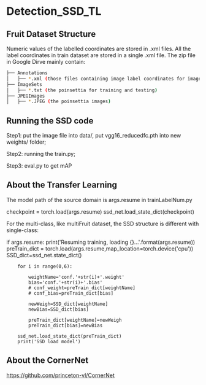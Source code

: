 # Detection_SSD_TL


## Fruit Dataset Structure

Numeric values of the labelled coordinates are stored in .xml files. All the label coordinates in train dataset are stored in a single .xml file. The zip file in Google Dirve mainly contain:

```bash
├── Annotations
│   ├── *.xml (those files containing image label coordinates for images )
├── ImageSets
│   ├── *.txt (the poinsettia for training and testing)
├── JPEGImages
│   ├── *.JPEG (the poinsettia images)
```
## Running the SSD code
Step1: put the image file into data/, put vgg16_reducedfc.pth into new weights/ folder;

Step2: running the train.py;

Step3: eval.py to get mAP

## About the Transfer Learning
The model path of the source domain is args.resume in trainLabelNum.py

checkpoint = torch.load(args.resume)
ssd_net.load_state_dict(checkpoint)

For the multi-class, like multiFruit dataset, the SSD structure is different with single-class:

if args.resume:
        print('Resuming training, loading {}...'.format(args.resume))
        preTrain_dict = torch.load(args.resume,map_location=torch.device('cpu'))
        SSD_dict=ssd_net.state_dict()
        
        for i in range(0,6):
            
            weightName='conf.'+str(i)+'.weight'
            bias='conf.'+str(i)+'.bias'        
            # conf_weight=preTrain_dict[weightName]
            # conf_bias=preTrain_dict[bias]
            
            newWeigh=SSD_dict[weightName]
            newBias=SSD_dict[bias]
            
            preTrain_dict[weightName]=newWeigh
            preTrain_dict[bias]=newBias
        
        ssd_net.load_state_dict(preTrain_dict)
        print('SSD load model')

## About the CornerNet

https://github.com/princeton-vl/CornerNet
